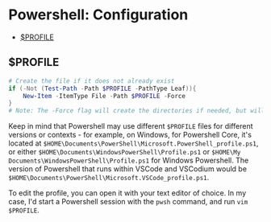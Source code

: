 <!--
SPDX-FileCopyrightText: 2023 - 2024 Eli Array Minkoff

SPDX-License-Identifier: CC-BY-SA-4.0
-->

# Powershell: Configuration

<!-- vim-markdown-toc GitLab -->

* [$PROFILE](#profile)

<!-- vim-markdown-toc -->

## $PROFILE

```powershell
# Create the file if it does not already exist
if (-Not (Test-Path -Path $PROFILE -PathType Leaf)){
    New-Item -ItemType File -Path $PROFILE -Force
}
# Note: The -Force flag will create the directories if needed, but will overwrite existing files
```

Keep in mind that Powershell may use different `$PROFILE` files for different versions or contexts - for example, on Windows, for Powershell Core, it's located at `$HOME\Documents\PowerShell\Microsoft.PowerShell_profile.ps1`, or either `$HOME\Documents\WindowsPowerShell\Profile.ps1` or `$HOME\My Documents\WindowsPowerShell\Profile.ps1` for Windows Powershell. The version of Powershell that runs within VSCode and VSCodium would be `$HOME\Documents\PowerShell\Microsoft.VSCode_profile.ps1`.

To edit the profile, you can open it with your text editor of choice. In my case, I'd start a Powershell session with the `pwsh` command, and run `vim $PROFILE`.
